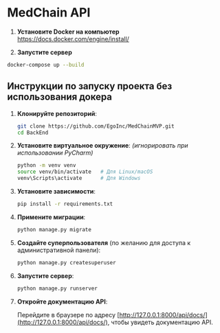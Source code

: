# MedChain API

1. **Установите Docker на компьютер**
https://docs.docker.com/engine/install/

3. **Запустите сервер**

```bash
docker-compose up --build
```

## Инструкции по запуску проекта без использования докера
1. **Клонируйте репозиторий**:

    ```bash
    git clone https://github.com/EgoInc/MedChainMVP.git
    cd BackEnd
    ```

2. **Установите виртуальное окружение**: _(игнорировать при использовании PyCharm)_

    ```bash
    python -m venv venv
    source venv/bin/activate   # Для Linux/macOS
    venv\Scripts\activate      # Для Windows
    ```

3. **Установите зависимости**:

    ```bash
    pip install -r requirements.txt
    ```

4. **Примените миграции**:

    ```bash
    python manage.py migrate
    ```

5. **Создайте суперпользователя** (по желанию для доступа к административной панели):

    ```bash
    python manage.py createsuperuser
    ```

6. **Запустите сервер**:

    ```bash
    python manage.py runserver
    ```

7. **Откройте документацию API**:

    Перейдите в браузере по адресу [http://127.0.0.1:8000/api/docs/](http://127.0.0.1:8000/api/docs/), чтобы увидеть документацию API.
